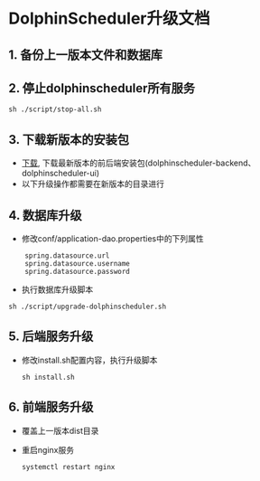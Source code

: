 
# DolphinScheduler升级文档

## 1. 备份上一版本文件和数据库

## 2. 停止dolphinscheduler所有服务

 `sh ./script/stop-all.sh`

## 3. 下载新版本的安装包

- [下载](/en-us/download/download.html), 下载最新版本的前后端安装包(dolphinscheduler-backend、dolphinscheduler-ui)
- 以下升级操作都需要在新版本的目录进行

## 4. 数据库升级
- 修改conf/application-dao.properties中的下列属性

```
    spring.datasource.url
    spring.datasource.username
    spring.datasource.password
```

- 执行数据库升级脚本

`sh ./script/upgrade-dolphinscheduler.sh`

## 5. 后端服务升级

- 修改install.sh配置内容，执行升级脚本
  
  `sh install.sh`

## 6. 前端服务升级
- 覆盖上一版本dist目录
- 重启nginx服务
  
    `systemctl restart nginx`
